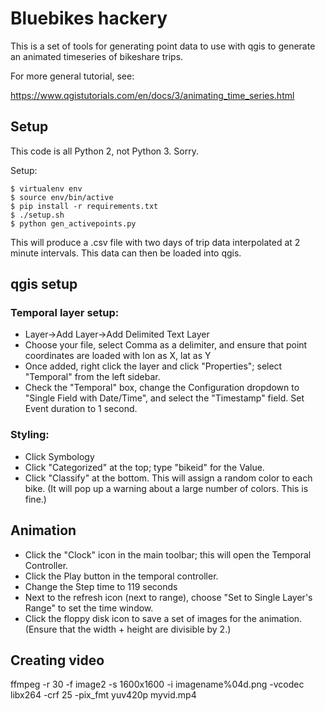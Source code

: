 # Bluebikes hackery

This is a set of tools for generating point data to use with qgis to generate
an animated timeseries of bikeshare trips.

For more general tutorial, see:

   https://www.qgistutorials.com/en/docs/3/animating_time_series.html

##  Setup
This code is all Python 2, not Python 3. Sorry.

Setup:

    $ virtualenv env
    $ source env/bin/active
    $ pip install -r requirements.txt
    $ ./setup.sh
    $ python gen_activepoints.py

This will produce a .csv file with two days of trip data interpolated at 2
minute intervals. This data can then be loaded into qgis.

## qgis setup

### Temporal layer setup:

- Layer->Add Layer->Add Delimited Text Layer
- Choose your file, select Comma as a delimiter, and ensure that point coordinates are loaded with lon as X, lat as Y
- Once added, right click the layer and click "Properties"; select "Temporal" from the left sidebar.
- Check the "Temporal" box, change the Configuration dropdown to "Single Field with Date/Time", and select the "Timestamp" field. Set Event duration to 1 second.

### Styling:

- Click Symbology
- Click "Categorized" at the top; type "bikeid" for the Value.
- Click "Classify" at the bottom. This will assign a random color to each bike. (It will pop up a warning about a large number of colors. This is fine.)

## Animation

- Click the "Clock" icon in the main toolbar; this will open the Temporal Controller.
- Click the Play button in the temporal controller.
- Change the Step time to 119 seconds
- Next to the refresh icon (next to range), choose "Set to Single Layer's Range" to set the time window.
- Click the floppy disk icon to save a set of images for the animation. (Ensure that the width + height are divisible by 2.)

## Creating video

ffmpeg -r 30 -f image2 -s 1600x1600 -i imagename%04d.png   -vcodec libx264 -crf 25  -pix_fmt yuv420p myvid.mp4
